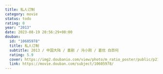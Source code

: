 ```yaml
---
title: 私人订制
category: movie
status: todo
rating: 0
year: "2013"
date: 2023-08-19 20:56:29+08:00
douban:
  id: "10605978"
  title: 私人订制
  subtitle: 2013 / 中国大陆 / 喜剧 / 冯小刚 / 葛优 白百何
  rating: 5.9
  cover: https://img2.doubanio.com/view/photo/m_ratio_poster/public/p2159261731.jpg
  link: https://movie.douban.com/subject/10605978/
---
```



